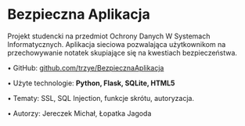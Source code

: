 <h1> Bezpieczna Aplikacja</h1>

Projekt studencki na przedmiot Ochrony Danych W Systemach Informatycznych. Aplikacja sieciowa pozwalająca użytkownikom na przechowywanie notatek skupiające się na kwestiach bezpieczeństwa.

• GitHub: <a href="github.com/trzye/BezpiecznaAplikacja">github.com/trzye/BezpiecznaAplikacja</a>

• Użyte technologie: <b>Python, Flask, SQLite, HTML5</b>

• Tematy: SSL, SQL Injection, funkcje skrótu, autoryzacja.

• Autorzy: Jereczek Michał, Łopatka Jagoda
